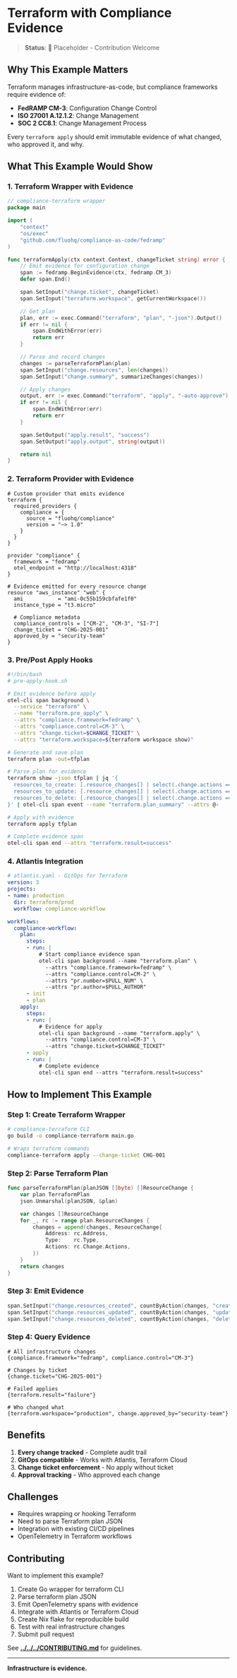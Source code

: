# Terraform with Compliance Evidence

> **Status**: 📝 Placeholder - Contribution Welcome

## Why This Example Matters

Terraform manages infrastructure-as-code, but compliance frameworks require evidence of:
- **FedRAMP CM-3**: Configuration Change Control
- **ISO 27001 A.12.1.2**: Change Management
- **SOC 2 CC8.1**: Change Management Process

Every `terraform apply` should emit immutable evidence of what changed, who approved it, and why.

## What This Example Would Show

### 1. Terraform Wrapper with Evidence

```go
// compliance-terraform wrapper
package main

import (
    "context"
    "os/exec"
    "github.com/fluohq/compliance-as-code/fedramp"
)

func terraformApply(ctx context.Context, changeTicket string) error {
    // Emit evidence for configuration change
    span := fedramp.BeginEvidence(ctx, fedramp.CM_3)
    defer span.End()

    span.SetInput("change.ticket", changeTicket)
    span.SetInput("terraform.workspace", getCurrentWorkspace())

    // Get plan
    plan, err := exec.Command("terraform", "plan", "-json").Output()
    if err != nil {
        span.EndWithError(err)
        return err
    }

    // Parse and record changes
    changes := parseTerraformPlan(plan)
    span.SetInput("change.resources", len(changes))
    span.SetInput("change.summary", summarizeChanges(changes))

    // Apply changes
    output, err := exec.Command("terraform", "apply", "-auto-approve").Output()
    if err != nil {
        span.EndWithError(err)
        return err
    }

    span.SetOutput("apply.result", "success")
    span.SetOutput("apply.output", string(output))

    return nil
}
```

### 2. Terraform Provider with Evidence

```hcl
# Custom provider that emits evidence
terraform {
  required_providers {
    compliance = {
      source = "fluohq/compliance"
      version = "~> 1.0"
    }
  }
}

provider "compliance" {
  framework = "fedramp"
  otel_endpoint = "http://localhost:4318"
}

# Evidence emitted for every resource change
resource "aws_instance" "web" {
  ami           = "ami-0c55b159cbfafe1f0"
  instance_type = "t3.micro"

  # Compliance metadata
  compliance_controls = ["CM-2", "CM-3", "SI-7"]
  change_ticket = "CHG-2025-001"
  approved_by = "security-team"
}
```

### 3. Pre/Post Apply Hooks

```bash
#!/bin/bash
# pre-apply-hook.sh

# Emit evidence before apply
otel-cli span background \
  --service "terraform" \
  --name "terraform.pre_apply" \
  --attrs "compliance.framework=fedramp" \
  --attrs "compliance.control=CM-3" \
  --attrs "change.ticket=$CHANGE_TICKET" \
  --attrs "terraform.workspace=$(terraform workspace show)"

# Generate and save plan
terraform plan -out=tfplan

# Parse plan for evidence
terraform show -json tfplan | jq '{
  resources_to_create: [.resource_changes[] | select(.change.actions == ["create"]) | .address],
  resources_to_update: [.resource_changes[] | select(.change.actions == ["update"]) | .address],
  resources_to_delete: [.resource_changes[] | select(.change.actions == ["delete"]) | .address]
}' | otel-cli span event --name "terraform.plan_summary" --attrs @-

# Apply with evidence
terraform apply tfplan

# Complete evidence span
otel-cli span end --attrs "terraform.result=success"
```

### 4. Atlantis Integration

```yaml
# atlantis.yaml - GitOps for Terraform
version: 3
projects:
- name: production
  dir: terraform/prod
  workflow: compliance-workflow

workflows:
  compliance-workflow:
    plan:
      steps:
      - run: |
          # Start compliance evidence span
          otel-cli span background --name "terraform.plan" \
            --attrs "compliance.framework=fedramp" \
            --attrs "compliance.control=CM-2" \
            --attrs "pr.number=$PULL_NUM" \
            --attrs "pr.author=$PULL_AUTHOR"
      - init
      - plan
    apply:
      steps:
      - run: |
          # Evidence for apply
          otel-cli span background --name "terraform.apply" \
            --attrs "compliance.control=CM-3" \
            --attrs "change.ticket=$CHANGE_TICKET"
      - apply
      - run: |
          # Complete evidence
          otel-cli span end --attrs "terraform.result=success"
```

## How to Implement This Example

### Step 1: Create Terraform Wrapper

```bash
# compliance-terraform CLI
go build -o compliance-terraform main.go

# Wraps terraform commands
compliance-terraform apply --change-ticket CHG-001
```

### Step 2: Parse Terraform Plan

```go
func parseTerraformPlan(planJSON []byte) []ResourceChange {
    var plan TerraformPlan
    json.Unmarshal(planJSON, &plan)

    var changes []ResourceChange
    for _, rc := range plan.ResourceChanges {
        changes = append(changes, ResourceChange{
            Address: rc.Address,
            Type:    rc.Type,
            Actions: rc.Change.Actions,
        })
    }
    return changes
}
```

### Step 3: Emit Evidence

```go
span.SetInput("change.resources_created", countByAction(changes, "create"))
span.SetInput("change.resources_updated", countByAction(changes, "update"))
span.SetInput("change.resources_deleted", countByAction(changes, "delete"))
```

### Step 4: Query Evidence

```promql
# All infrastructure changes
{compliance.framework="fedramp", compliance.control="CM-3"}

# Changes by ticket
{change.ticket="CHG-2025-001"}

# Failed applies
{terraform.result="failure"}

# Who changed what
{terraform.workspace="production", change.approved_by="security-team"}
```

## Benefits

1. **Every change tracked** - Complete audit trail
2. **GitOps compatible** - Works with Atlantis, Terraform Cloud
3. **Change ticket enforcement** - No apply without ticket
4. **Approval tracking** - Who approved each change

## Challenges

- Requires wrapping or hooking Terraform
- Need to parse Terraform plan JSON
- Integration with existing CI/CD pipelines
- OpenTelemetry in Terraform workflows

## Contributing

Want to implement this example?

1. Create Go wrapper for terraform CLI
2. Parse terraform plan JSON
3. Emit OpenTelemetry spans with evidence
4. Integrate with Atlantis or Terraform Cloud
5. Create Nix flake for reproducible build
6. Test with real infrastructure changes
7. Submit pull request

See **[../../../CONTRIBUTING.md](../../../CONTRIBUTING.md)** for guidelines.

---

**Infrastructure is evidence.**
